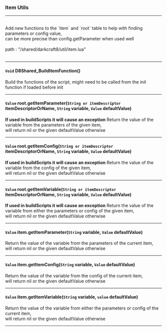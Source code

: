 ### Item Utils

---
</br>
Add new functions to the `item` and `root` table to help with finding parameters or config value,</br>
can be more precise than config.getParameter when used well
</br></br>
path : "/shared/darkcraft8/util/item.lua"
</br></br>

---

#### **`Void` D8Shared_BuildItemFunction()**

Build the functions of the script, might need to be called from the init function if loaded before init

---

#### **`Value` root.getItemParameter(`String or itemDescriptor` itemDescriptorOrName, `String` variable, `Value` defaultValue)**

**If used in buildScripts it will cause an exception**
Return the value of the variable from the parameters of the given item,</br> will return nil or the given defaultValue otherwise

---

#### **`Value` root.getItemConfig(`String or itemDescriptor` itemDescriptorOrName, `String` variable, `Value` defaultValue)**

**If used in buildScripts it will cause an exception**
Return the value of the variable from the config of the given item,</br> will return nil or the given defaultValue otherwise

---

#### **`Value` root.getItemVariable(`String or itemDescriptor` itemDescriptorOrName, `String` variable, `Value` defaultValue)**

**If used in buildScripts it will cause an exception**
Return the value of the variable from either the parameters or config of the given item,</br> will return nil or the given defaultValue otherwise

---

#### **`Value` item.getItemParameter(`String` variable, `Value` defaultValue)**

Return the value of the variable from the parameters of the current item,</br> will return nil or the given defaultValue otherwise

---

#### **`Value` item.getItemConfig(`String` variable, `Value` defaultValue)**

Return the value of the variable from the config of the current item,</br> will return nil or the given defaultValue otherwise

---

#### **`Value` item.getItemVariable(`String` variable, `value` defaultValue)**

Return the value of the variable from either the parameters or config of the current item,</br> will return nil or the given defaultValue otherwise

---
